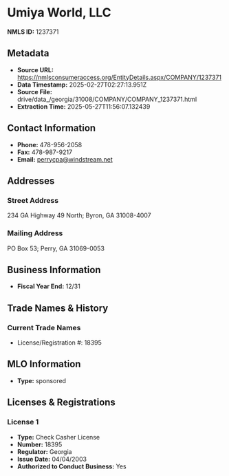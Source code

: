 # Umiya World, LLC

**NMLS ID:** 1237371

## Metadata
- **Source URL:** https://nmlsconsumeraccess.org/EntityDetails.aspx/COMPANY/1237371
- **Data Timestamp:** 2025-02-27T02:27:13.951Z
- **Source File:** drive/data_/georgia/31008/COMPANY/COMPANY_1237371.html
- **Extraction Time:** 2025-05-27T11:56:07.132439

## Contact Information
- **Phone:** 478-956-2058
- **Fax:** 478-987-9217
- **Email:** perrycpa@windstream.net

## Addresses
### Street Address
234 GA Highway 49 North; Byron, GA 31008-4007

### Mailing Address
PO Box 53; Perry, GA 31069-0053

## Business Information
- **Fiscal Year End:** 12/31

## Trade Names & History
### Current Trade Names
- License/Registration #: 18395

## MLO Information
- **Type:** sponsored

## Licenses & Registrations

### License 1
- **Type:** Check Casher License
- **Number:** 18395
- **Regulator:** Georgia
- **Issue Date:** 04/04/2003
- **Authorized to Conduct Business:** Yes
